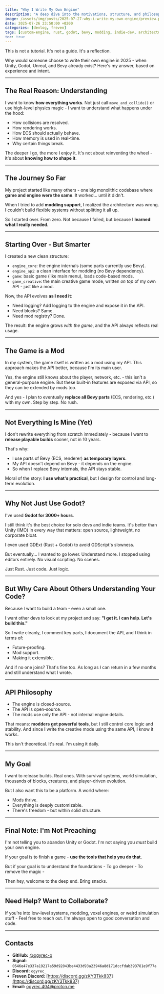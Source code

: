 ```yaml
---
title: "Why I Write My Own Engine"
description: "A deep dive into the motivations, structure, and philosophy behind building a custom engine from scratch. Why not Unity, Godot, or Bevy?"
image: /assets/img/posts/2025-07-27-why-i-write-my-own-engine/preview.png
date: 2025-07-26 23:50:00 +0200
categories: [devlog, freven]
tags: [custom-engine, rust, godot, bevy, modding, indie-dev, architecture]
toc: true
---
```


This is not a tutorial. It's not a guide. It's a reflection.

Why would someone choose to write their own engine in 2025 - when Unity, Godot, Unreal, and Bevy already exist? Here's my answer, based on experience and intent.

---

## The Real Reason: Understanding

I want to know **how everything works**. 
Not just call `move_and_collide()` or use high-level physics magic - I want to understand what happens under the hood:

- How collisions are resolved.
- How rendering works.
- How ECS should actually behave.
- How memory is used in real-time.
- Why certain things break.

The deeper I go, the more I enjoy it. It's not about reinventing the wheel - it's about **knowing how to shape it**.

---

## The Journey So Far

My project started like many others - one big monolithic codebase where **game and engine were the same**. It worked... until it didn't.

When I tried to add **modding support**, I realized the architecture was wrong. I couldn't build flexible systems without splitting it all up.

So I started over. From zero. Not because I failed, but because I **learned what I really needed**.

---

## Starting Over - But Smarter

I created a new clean structure:

- `engine_core`: the engine internals (some parts currently use Bevy).
- `engine_api`: a clean interface for modding (no Bevy dependency).
- `game`: basic game (like main menu), loads code-based mods.
- `game_creative`: the main creative game mode, written *on top* of my own API - just like a mod.

Now, the API evolves **as I need it**:

- Need logging? Add logging to the engine and expose it in the API.
- Need blocks? Same.
- Need mod registry? Done.

The result: the engine grows *with the game*, and the API always reflects real usage.

---

## The Game is a Mod

In my system, the game itself is written as a mod using my API. 
This approach makes the API better, because I'm its main user.

Yes, the engine still knows about the player, network, etc. - this isn't a general-purpose engine. But these built-in features are exposed via API, so they can be extended by mods too.

And yes - I plan to eventually **replace all Bevy parts** (ECS, rendering, etc.) with my own. Step by step. No rush.

---

## Not Everything Is Mine (Yet)

I don't rewrite everything from scratch immediately - because I want to **release playable builds** sooner, not in 10 years.

That's why:

- I use parts of Bevy (ECS, renderer) **as temporary layers**.
- My API doesn't depend on Bevy - it depends on the engine.
- So when I replace Bevy internals, the API stays stable.

Moral of the story: **I use what's practical**, but I design for control and long-term evolution.

---

## Why Not Just Use Godot?

I've used **Godot for 3000+ hours**.

I still think it's the best choice for solo devs and indie teams. It's better than Unity (IMO) in every way that matters: open source, lightweight, no corporate bloat.

I even used GDExt (Rust + Godot) to avoid GDScript's slowness.

But eventually... I wanted to go lower. Understand more.
I stopped using editors entirely. No visual scripting. No scenes.

Just Rust. Just code. Just logic.

---

## But Why Care About Others Understanding Your Code?

Because I want to build a team - even a small one.

I want other devs to look at my project and say:
**"I get it. I can help. Let's build this."**

So I write cleanly, I comment key parts, I document the API, and I think in terms of:

- Future-proofing.
- Mod support.
- Making it extensible.

And if no one joins? That's fine too. As long as *I* can return in a few months and still understand what I wrote.

---

## API Philosophy

- The engine is closed-source.
- The API is open-source.
- The mods use only the API - not internal engine details.

That means: **modders get powerful tools**, but I still control core logic and stability.
And since I write the creative mode using the same API, I know it works.

This isn't theoretical. It's real. I'm using it daily.

---

## My Goal

I want to release builds. Real ones.
With survival systems, world simulation, thousands of blocks, creatures, and player-driven evolution.

But I also want this to be a platform. A world where:

- Mods thrive.
- Everything is deeply customizable.
- There's freedom - but within solid structure.

---

## Final Note: I'm Not Preaching

I'm not telling you to abandon Unity or Godot.
I'm not saying you *must* build your own engine.

If your goal is to finish a game - **use the tools that help you do that**.

But if your goal is to understand the foundations -
To go deeper -
To remove the magic -

Then hey, welcome to the deep end. Bring snacks.

---

## Need Help? Want to Collaborate?

If you're into low-level systems, modding, voxel engines, or weird simulation stuff -
Feel free to reach out. I'm always open to good conversation and code.

---

## Contacts

- **GitHub:** [@ogyrec-o](https://github.com/ogyrec-o)
- **Signal:** `0546e47e337a19217a59d92043be4433d93a23946a8d171dccfdab393781e9f77a`
- **Discord:** `ogyrec_`
- **Freven Discord:** [https://discord.gg/zKY3Tkk837](https://discord.gg/zKY3Tkk837)
- **Email:** ogyrec.404@proton.me
